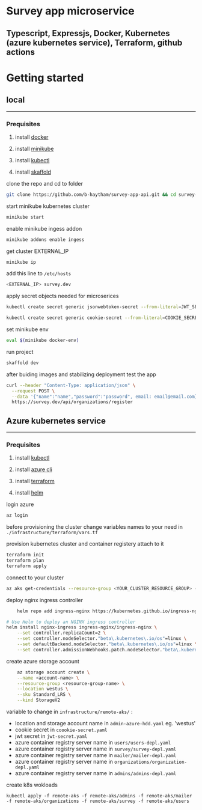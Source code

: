 # Survey app microservice 
## Typescript, Expressjs, Docker,  Kubernetes (azure kubernetes service), Terraform, github actions



# Getting started

## local
--------
### Prequisites

1. install [docker](https://docs.docker.com/engine/install/ubuntu/)

2. install [minikube](https://minikube.sigs.k8s.io/docs/start/)

4. install [kubectl](https://kubernetes.io/docs/tasks/tools/install-kubectl/)

5. install [skaffold](https://skaffold.dev/docs/install/)


clone the repo and cd to folder

```bash
git clone https://github.com/b-haytham/survey-app-api.git && cd survey-app-api
```

start minikube kubernetes cluster
```bash
minikube start
```

enable minikube ingess addon 
 
```bash
minikube addons enable ingess
```

get cluster EXTERNAL_IP

```bash
minikube ip
```

add this line to `/etc/hosts`
```bash
<EXTERNAL_IP> survey.dev
```


apply secret objects needed for microserices

```bash
kubectl create secret generic jsonwebtoken-secret --from-literal=JWT_SECRET=<longstringsecret>
```

```bash
kubectl create secret generic cookie-secret --from-literal=COOKIE_SECRET=<longstringsecret>
```

set minikube env

```bash
eval $(minikube docker-env)
```

run project 

```bash
skaffold dev
```

after buiding images and stabilizing deployment test the app 

```bash
curl --header "Content-Type: application/json" \
  --request POST \
  --data '{"name":"name","password":"password", email: email@email.com}' \
  https://survey.dev/api/organizations/register
```

## Azure kubernetes service

-----
### Prequisites

1. install [kubectl](https://kubernetes.io/docs/tasks/tools/install-kubectl/)

2. install [azure cli](https://docs.microsoft.com/en-us/cli/azure/install-azure-cli)

3. install [terraform](https://www.terraform.io/downloads.html)

4. install [helm]()

login azure

```bash
az login
```

before provisioning the cluster change variables names to your need in `./infrastructure/terraform/vars.tf`

provision kubernetes cluster and container registery attach to it

```bash
terraform init
terraform plan
terraform apply
```

connect to your cluster

```bash
az aks get-credentials --resource-group <YOUR_CLUSTER_RESOURCE_GROUP> --name <YOUR_CLUSTER_NAME>
```

deploy nginx ingress controller

```bash
    helm repo add ingress-nginx https://kubernetes.github.io/ingress-nginx

# Use Helm to deploy an NGINX ingress controller
helm install nginx-ingress ingress-nginx/ingress-nginx \
    --set controller.replicaCount=2 \
    --set controller.nodeSelector."beta\.kubernetes\.io/os"=linux \
    --set defaultBackend.nodeSelector."beta\.kubernetes\.io/os"=linux \
    --set controller.admissionWebhooks.patch.nodeSelector."beta\.kubernetes\.io/os"=linux
```

create azure storage account 

```bash
    az storage account create \
    --name <account-name> \
    --resource-group <resource-group-name> \
    --location westus \
    --sku Standard_LRS \
    --kind StorageV2
```


variable to change in `infrastructure/remote-aks/` :

* location and storage account name in `admin-azure-hdd.yaml` eg. 'westus'
* cookie secret in `coookie-secret.yaml`
* jwt secret in `jwt-secret.yaml`
* azure container registry server name in `users/users-depl.yaml`
* azure container registry server name in `survey/survey-depl.yaml`
* azure container registry server name in `mailer/mailer-depl.yaml`
* azure container registry server name in `organizations/organization-depl.yaml`
* azure container registry server name in `admins/admins-depl.yaml`


create k8s wokloads

```
kubectl apply -f remote-aks -f remote-aks/admins -f remote-aks/mailer -f remote-aks/organizations -f remote-aks/survey -f remote-aks/users 
```
